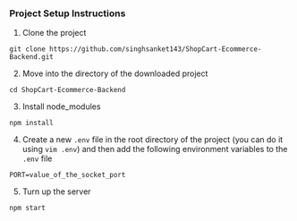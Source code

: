 ### Project Setup Instructions


1. Clone the project

```
git clone https://github.com/singhsanket143/ShopCart-Ecommerce-Backend.git
```

2. Move into the directory of the downloaded project

```
cd ShopCart-Ecommerce-Backend
```

3. Install node_modules
```
npm install
```

4. Create a new `.env` file in the root directory of the project (you can do it using `vim .env`) and then add the following environment variables to the `.env` file

```
PORT=value_of_the_socket_port
```


5. Turn up the server

```
npm start
```
